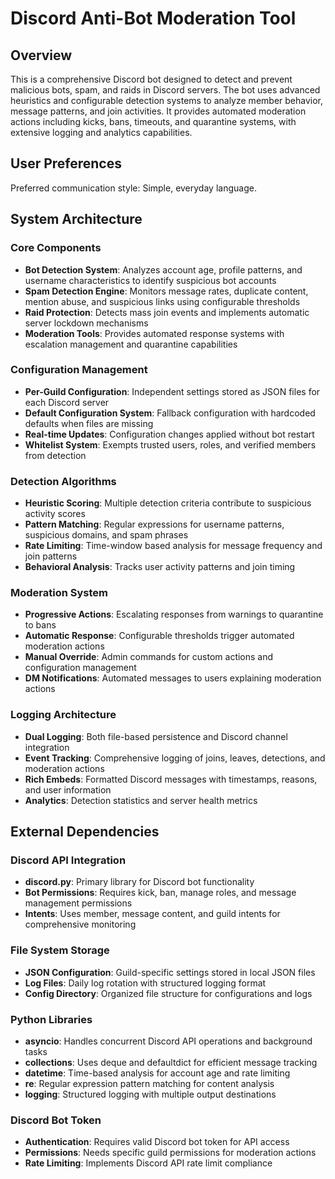 # Discord Anti-Bot Moderation Tool

## Overview

This is a comprehensive Discord bot designed to detect and prevent malicious bots, spam, and raids in Discord servers. The bot uses advanced heuristics and configurable detection systems to analyze member behavior, message patterns, and join activities. It provides automated moderation actions including kicks, bans, timeouts, and quarantine systems, with extensive logging and analytics capabilities.

## User Preferences

Preferred communication style: Simple, everyday language.

## System Architecture

### Core Components
- **Bot Detection System**: Analyzes account age, profile patterns, and username characteristics to identify suspicious bot accounts
- **Spam Detection Engine**: Monitors message rates, duplicate content, mention abuse, and suspicious links using configurable thresholds
- **Raid Protection**: Detects mass join events and implements automatic server lockdown mechanisms
- **Moderation Tools**: Provides automated response systems with escalation management and quarantine capabilities

### Configuration Management
- **Per-Guild Configuration**: Independent settings stored as JSON files for each Discord server
- **Default Configuration System**: Fallback configuration with hardcoded defaults when files are missing
- **Real-time Updates**: Configuration changes applied without bot restart
- **Whitelist System**: Exempts trusted users, roles, and verified members from detection

### Detection Algorithms
- **Heuristic Scoring**: Multiple detection criteria contribute to suspicious activity scores
- **Pattern Matching**: Regular expressions for username patterns, suspicious domains, and spam phrases
- **Rate Limiting**: Time-window based analysis for message frequency and join patterns
- **Behavioral Analysis**: Tracks user activity patterns and join timing

### Moderation System
- **Progressive Actions**: Escalating responses from warnings to quarantine to bans
- **Automatic Response**: Configurable thresholds trigger automated moderation actions
- **Manual Override**: Admin commands for custom actions and configuration management
- **DM Notifications**: Automated messages to users explaining moderation actions

### Logging Architecture
- **Dual Logging**: Both file-based persistence and Discord channel integration
- **Event Tracking**: Comprehensive logging of joins, leaves, detections, and moderation actions
- **Rich Embeds**: Formatted Discord messages with timestamps, reasons, and user information
- **Analytics**: Detection statistics and server health metrics

## External Dependencies

### Discord API Integration
- **discord.py**: Primary library for Discord bot functionality
- **Bot Permissions**: Requires kick, ban, manage roles, and message management permissions
- **Intents**: Uses member, message content, and guild intents for comprehensive monitoring

### File System Storage
- **JSON Configuration**: Guild-specific settings stored in local JSON files
- **Log Files**: Daily log rotation with structured logging format
- **Config Directory**: Organized file structure for configurations and logs

### Python Libraries
- **asyncio**: Handles concurrent Discord API operations and background tasks
- **collections**: Uses deque and defaultdict for efficient message tracking
- **datetime**: Time-based analysis for account age and rate limiting
- **re**: Regular expression pattern matching for content analysis
- **logging**: Structured logging with multiple output destinations

### Discord Bot Token
- **Authentication**: Requires valid Discord bot token for API access
- **Permissions**: Needs specific guild permissions for moderation actions
- **Rate Limiting**: Implements Discord API rate limit compliance